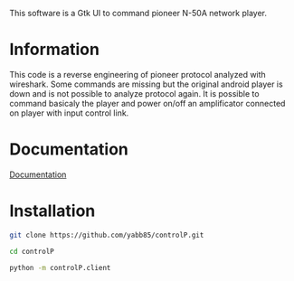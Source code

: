 This software is a Gtk UI to command pioneer N-50A network player.

# Information

This code is a reverse engineering of pioneer protocol analyzed with wireshark.
Some commands are missing but the original android player is down and is not possible to analyze protocol again.
It is possible to command basicaly the player and power on/off an amplificator connected on player with input control link.

# Documentation

[Documentation](https://yabb85.github.io/controlP/)

# Installation

```bash
git clone https://github.com/yabb85/controlP.git

cd controlP

python -m controlP.client
```

